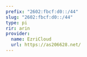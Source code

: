 ```yaml
---
prefix: "2602:fbcf:d0::/44"
slug: "2602:fbcf:d0::/44"
type: pi
rir: arin
provider:
  name: EzriCloud
  url: https://as206628.net/
---
```


